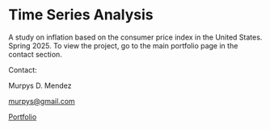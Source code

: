 # Time Series Analysis

A study on inflation based on the consumer price index in the United States. Spring 2025.
To view the project, go to the main portfolio page in the contact section.


Contact:

Murpys D. Mendez

murpys@gmail.com

[Portfolio](https://duranmendez.github.io/Data-Science-Portfolio/)
